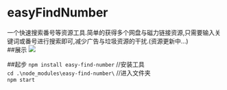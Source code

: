 # easyFindNumber
一个快速搜索番号等资源工具.简单的获得多个网盘与磁力链接资源,只需要输入关键词或番号进行搜索即可,减少广告与垃圾资源的干扰.(资源更新中...)  
##展示
![](https://github.com/WittBulter/easyFindNumber/blob/master/demo.png)

##起步
`npm install easy-find-number` //安装工具  
`cd .\node_modules\easy-find-number\` //进入文件夹  
`npm start` 
